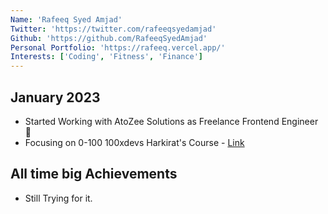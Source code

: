 ```yaml
---
Name: 'Rafeeq Syed Amjad'
Twitter: 'https://twitter.com/rafeeqsyedamjad'
Github: 'https://github.com/RafeeqSyedAmjad'
Personal Portfolio: 'https://rafeeq.vercel.app/'
Interests: ['Coding', 'Fitness', 'Finance']
---
```


## January 2023

- Started Working with AtoZee Solutions as Freelance Frontend Engineer 🎉
- Focusing on 0-100 100xdevs Harkirat's Course  - [Link](https://github.com/RafeeqSyedAmjad/Harkirat_0-100)

## All time big Achievements

- Still Trying for it.
<!-- - Took my first workship at JSLovers on creating first babel plugin - [Link](https://www.youtube.com/watch?v=dgK__fSFZzc) -->